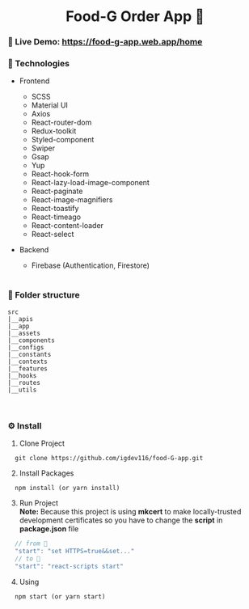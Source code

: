 <h1 align='center'>Food-G Order App 🍕</h1>

### **🍺 Live Demo:** https://food-g-app.web.app/home

### **🍩 Technologies**

- Frontend

  - SCSS
  - Material UI
  - Axios
  - React-router-dom
  - Redux-toolkit
  - Styled-component
  - Swiper
  - Gsap
  - Yup
  - React-hook-form
  - React-lazy-load-image-component
  - React-paginate
  - React-image-magnifiers
  - React-toastify
  - React-timeago
  - React-content-loader
  - React-select

- Backend

  - Firebase (Authentication, Firestore)
    <br />
    <br />

### **🏨 Folder structure**

```
src
|__apis
|__app
|__assets
|__components
|__configs
|__constants
|__contexts
|__features
|__hooks
|__routes
|__utils
```

<br />

### **⚙ Install**

1. Clone Project

```
  git clone https://github.com/igdev116/food-G-app.git
```

2. Install Packages

```
  npm install (or yarn install)
```

3. Run Project\
   **Note:** Because this project is using **mkcert** to make locally-trusted development certificates so you have to change the **script** in **package.json** file

```js
  // from 👀
  "start": "set HTTPS=true&&set..."
  // to 👏
  "start": "react-scripts start"
```

4. Using

```
  npm start (or yarn start)
```
